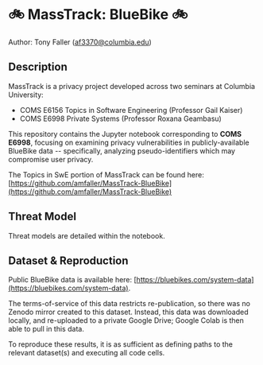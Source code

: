 # 🚲 MassTrack: BlueBike 🚲
Author: Tony Faller (af3370@columbia.edu)

## Description
MassTrack is a privacy project developed across two seminars at Columbia University:
* COMS E6156 Topics in Software Engineering (Professor Gail Kaiser)
* COMS E6998 Private Systems (Professor Roxana Geambasu)

This repository contains the Jupyter notebook corresponding to **COMS E6998**, focusing on examining privacy vulnerabilities in publicly-available BlueBike data -- specifically, analyzing pseudo-identifiers which may compromise user privacy.

The Topics in SwE portion of MassTrack can be found here: [https://github.com/amfaller/MassTrack-BlueBike](https://github.com/amfaller/MassTrack-BlueBike)


## Threat Model
Threat models are detailed within the notebook.

## Dataset & Reproduction
Public BlueBike data is available here: [https://bluebikes.com/system-data](https://bluebikes.com/system-data).

The terms-of-service of this data restricts re-publication, so there was no Zenodo mirror created to this dataset. Instead, this data was downloaded locally, and re-uploaded to a private Google Drive; Google Colab is then able to pull in this data.

To reproduce these results, it is as sufficient as defining paths to the relevant dataset(s) and executing all code cells.
